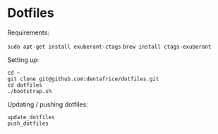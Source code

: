 Dotfiles
========

Requirements:

`sudo apt-get install exuberant-ctags`
`brew install ctags-exuberant`

Setting up:

```
cd ~
git clone git@github.com:dentafrice/dotfiles.git
cd dotfiles
./bootstrap.sh
```

Updating / pushing dotfiles:

```
update_dotfiles
push_dotfiles
```
